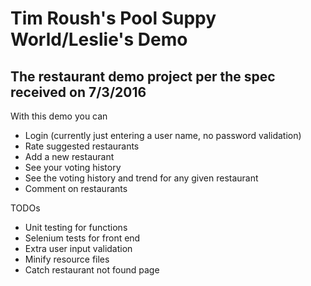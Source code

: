 Tim Roush's Pool Suppy World/Leslie's Demo
====================

The restaurant demo project per the spec received on 7/3/2016
---------------------

With this demo you can
* Login (currently just entering a user name, no password validation)
* Rate suggested restaurants
* Add a new restaurant
* See your voting history
* See the voting history and trend for any given restaurant
* Comment on restaurants

TODOs
* Unit testing for functions
* Selenium tests for front end
* Extra user input validation
* Minify resource files
* Catch restaurant not found page

